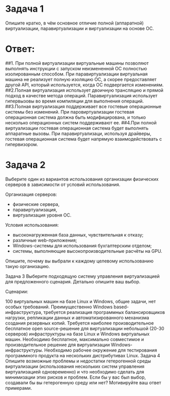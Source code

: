 # Задача 1
Опишите кратко, в чём основное отличие полной (аппаратной) виртуализации, паравиртуализации и виртуализации на основе ОС.
# Ответ:
##1. При полной виртуализации виртуальные машины позволяют выполнять инструкции с запуском неизмененной ОС полностью изолированным способом.
При паравиртуализации виртуальная машина не реализует полную изоляцию ОС, а скорее предоставляет другой API, который используется, когда ОС подвергается изменениям.
##2.Полная виртуализация использует двоичную трансляцию и прямой подход в качестве метода операций.
Паравиртуализация использует гипервызовы во время компиляции для выполнения операций.
##3.Полная виртуализация поддерживает все гостевые операционные системы без изменений.
При паровиртуализации гостевая операционная система должна быть модифицирована, и только несколько операционных систем поддерживают ее.
##4.При полной виртуализации гостевая операционная система будет выполнять аппаратные вызовы.
При паравиртуализаци, используя драйверы, гостевая операционная система будет напрямую взаимодействовать с гипервизором.

# Задача 2 
Выберите один из вариантов использования организации физических серверов в зависимости от условий использования.

Организация серверов:
- физические сервера,
- паравиртуализация,
- виртуализация уровня ОС.

Условия использования:
- высоконагруженная база данных, чувствительная к отказу;
- различные web-приложения;
- Windows-системы для использования бухгалтерским отделом;
- системы, выполняющие высокопроизводительные расчёты на GPU.

Опишите, почему вы выбрали к каждому целевому использованию такую организацию.

Задача 3
Выберите подходящую систему управления виртуализацией для предложенного сценария. Детально опишите ваш выбор.

Сценарии:

100 виртуальных машин на базе Linux и Windows, общие задачи, нет особых требований. Преимущественно Windows based-инфраструктура, требуется реализация программных балансировщиков нагрузки, репликации данных и автоматизированного механизма создания резервных копий.
Требуется наиболее производительное бесплатное open source-решение для виртуализации небольшой (20-30 серверов) инфраструктуры на базе Linux и Windows виртуальных машин.
Необходимо бесплатное, максимально совместимое и производительное решение для виртуализации Windows-инфраструктуры.
Необходимо рабочее окружение для тестирования программного продукта на нескольких дистрибутивах Linux.
Задача 4
Опишите возможные проблемы и недостатки гетерогенной среды виртуализации (использования нескольких систем управления виртуализацией одновременно) и что необходимо сделать для минимизации этих рисков и проблем. Если бы у вас был выбор, создавали бы вы гетерогенную среду или нет? Мотивируйте ваш ответ примерами.
